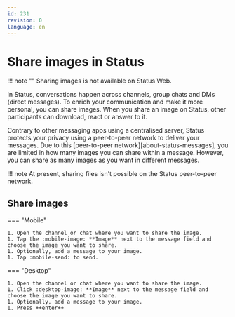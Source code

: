 ```yaml
---
id: 231
revision: 0
language: en
---
```


# Share images in Status

!!! note ""
Sharing images is not available on Status Web.

In Status, conversations happen across channels, group chats and DMs (direct messages). To enrich your communication and make it more personal, you can share images. When you share an image on Status, other participants can download, react or answer to it.

Contrary to other messaging apps using a centralised server, Status protects your privacy using a peer-to-peer network to deliver your messages. Due to this [peer-to-peer network][about-status-messages], you are limited in how many images you can share within a message. However, you can share as many images as you want in different messages.

!!! note
At present, sharing files isn't possible on the Status peer-to-peer network.

## Share images

=== "Mobile"

    1. Open the channel or chat where you want to share the image.
    1. Tap the :mobile-image: **Image** next to the message field and choose the image you want to share.
    1. Optionally, add a message to your image.
    1. Tap :mobile-send: to send.

=== "Desktop"

    1. Open the channel or chat where you want to share the image.
    1. Click :desktop-image: **Image** next to the message field and choose the image you want to share.
    1. Optionally, add a message to your image.
    1. Press ++enter++
